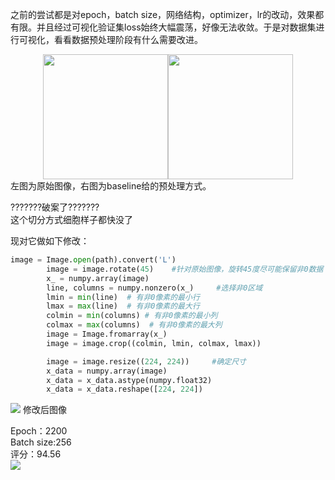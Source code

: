 之前的尝试都是对epoch，batch size，网络结构，optimizer，lr的改动，效果都有限。并且经过可视化验证集loss始终大幅震荡，好像无法收敛。于是对数据集进行可视化，看看数据预处理阶段有什么需要改进。<br>

<center class="half">
    <img src="https://github.com/zwkkk/pytorch-project-exercise/blob/master/PIC/original.png" width="200"/><img src="https://github.com/zwkkk/pytorch-project-exercise/blob/master/PIC/baseline.png" width="200"/>
</center>
左图为原始图像，右图为baseline给的预处理方式。<br>

???????破案了???????<br>
这个切分方式细胞样子都快没了<br>

现对它做如下修改：<br>

```python
image = Image.open(path).convert('L')
        image = image.rotate(45)    #针对原始图像，旋转45度尽可能保留非0数据
        x_ = numpy.array(image)
        line, columns = numpy.nonzero(x_)     #选择非0区域
        lmin = min(line)  # 有非0像素的最小行
        lmax = max(line)  # 有非0像素的最大行
        colmin = min(columns) # 有非0像素的最小列
        colmax = max(columns)  # 有非0像素的最大列
        image = Image.fromarray(x_)
        image = image.crop((colmin, lmin, colmax, lmax))

        image = image.resize((224, 224))     #确定尺寸
        x_data = numpy.array(image)
        x_data = x_data.astype(numpy.float32)
        x_data = x_data.reshape([224, 224])
 ```
 
<img src='https://github.com/zwkkk/pytorch-project-exercise/blob/master/PIC/change.png'/>
修改后图像<br>

Epoch：2200<br>
Batch size:256<br>
评分：94.56<br>
<img src='https://github.com/zwkkk/pytorch-project-exercise/blob/master/PIC/resnet18-94.56.png'/>
